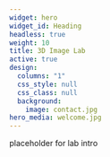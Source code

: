 ```yaml
---
widget: hero
widget_id: Heading
headless: true
weight: 10
title: 3D Image Lab
active: true
design:
  columns: "1"
  css_style: null
  css_class: null
  background:
    image: contact.jpg
hero_media: welcome.jpg
---
```

placeholder for lab intro